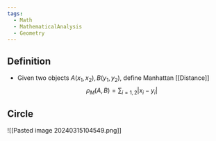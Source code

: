 ```yaml
---
tags:
  - Math
  - MathematicalAnalysis
  - Geometry
---
```

## Definition
- Given two objects $A(x_1, x_2), B(y_1, y_2)$, define Manhattan [[Distance]] $$\rho_M(A,B)=\sum_{i=1,2}|x_i-y_i|$$
## Circle
![[Pasted image 20240315104549.png]]
